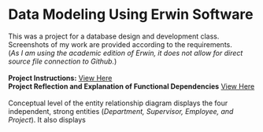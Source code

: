 # Data Modeling Using Erwin Software
This was a project for a database design and development class. <br>
Screenshots of my work are provided according to the requirements. <br> 
(_As I am using the academic edition of Erwin, it does not allow for direct source file connection to Github._) <br><br>
**Project Instructions:** [View Here](/CIS3050-Project1_Fall_2023.pdf) <br>
**Project Reflection and Explanation of Functional Dependencies** [View Here](https://github.com/sebastian-huynh/erwin-data-models/blob/9fb5132bcc191d736eebcc0142521b0424a3f917/EERD%20Functional%20Dependency%20Report.pdf) <br><br>
Conceptual level of the entity relationship diagram displays the four independent, strong entities (_Department, Supervisor, Employee, and Project_). It also displays 
